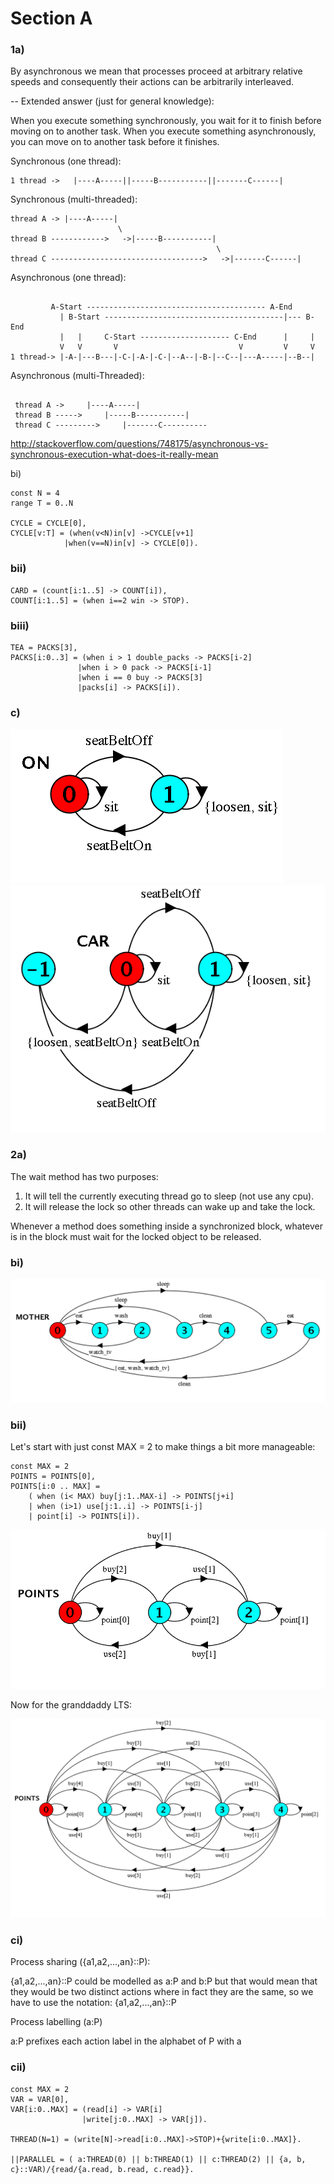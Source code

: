 # Section A
### 1a)

By asynchronous we mean that processes proceed at arbitrary relative speeds and consequently their actions can be arbitrarily interleaved.

-- Extended answer (just for general knowledge):

When you execute something synchronously, you wait for it to finish before moving on to another task. When you execute something asynchronously, you can move on to another task before it finishes.

Synchronous (one thread):
```
1 thread ->   |----A-----||-----B-----------||-------C------|
```
Synchronous (multi-threaded):
```
thread A -> |----A-----|   
                        \  
thread B ------------>   ->|-----B-----------|   
                                              \   
thread C ---------------------------------->   ->|-------C------| 
```
Asynchronous (one thread):
```

         A-Start ---------------------------------------- A-End   
           | B-Start ----------------------------------------|--- B-End   
           |   |     C-Start -------------------- C-End      |     |   
           V   V       V                           V         V     V      
1 thread-> |-A-|---B---|-C-|-A-|-C-|--A--|-B-|--C--|---A-----|--B--| 
```
Asynchronous (multi-Threaded):
```

 thread A ->     |----A-----|
 thread B ----->     |-----B-----------| 
 thread C --------->     |-------C----------
 ```
 http://stackoverflow.com/questions/748175/asynchronous-vs-synchronous-execution-what-does-it-really-mean
 
 bi)
 
 ```
const N = 4
range T = 0..N

CYCLE = CYCLE[0],
CYCLE[v:T] = (when(v<N)in[v] ->CYCLE[v+1]
			 |when(v==N)in[v] -> CYCLE[0]).

 ```
 
### bii)
 ```
CARD = (count[i:1..5] -> COUNT[i]),
COUNT[i:1..5] = (when i==2 win -> STOP).
 ```
 
###  biii)
 ```
TEA = PACKS[3],
PACKS[i:0..3] = (when i > 1 double_packs -> PACKS[i-2]
				|when i > 0 pack -> PACKS[i-1]
				|when i == 0 buy -> PACKS[3]
				|packs[i] -> PACKS[i]).
 ```
 
 ### c)
 
 ![alt text](images/2015-1dii.png "Logo Title Text 1")
 ![alt text](images/2015-1di.png "Logo Title Text 1")
 
 
### 2a)

The wait method has two purposes:

1. It will tell the currently executing thread go to sleep (not use any cpu).
2. It will release the lock so other threads can wake up and take the lock.

Whenever a method does something inside a synchronized block, whatever is in the block must wait for the locked object to be released.

### bi)

![alt text](images/2015-2bi.png "Something")

### bii)

Let's start with just const MAX = 2 to make things a bit more manageable:
```
const MAX = 2
POINTS = POINTS[0],
POINTS[i:0 .. MAX] = 
	( when (i< MAX) buy[j:1..MAX-i] -> POINTS[j+i]
	| when (i>1) use[j:1..i] -> POINTS[i-j]
	| point[i] -> POINTS[i]).

```

 ![alt text](images/2015-2bii.png "Logo Title Text 1")
 
 Now for the granddaddy LTS:
 
 
 ![alt text](images/2015-2bii-2.png "Logo Title Text 1")

### ci)

Process sharing ({a1,a2,...,an}::P):

{a1,a2,...,an}::P could be modelled as a:P and b:P but that would mean that they would be two distinct 
actions where in fact they are the same, so we have to use the notation: {a1,a2,...,an}::P

Process labelling (a:P)

a:P prefixes each action label in the alphabet of P with a

### cii)

```
const MAX = 2
VAR = VAR[0],
VAR[i:0..MAX] = (read[i] -> VAR[i] 
				|write[j:0..MAX] -> VAR[j]).

THREAD(N=1) = (write[N]->read[i:0..MAX]->STOP)+{write[i:0..MAX]}.

||PARALLEL = ( a:THREAD(0) || b:THREAD(1) || c:THREAD(2) || {a, b, c}::VAR)/{read/{a.read, b.read, c.read}}.
```



